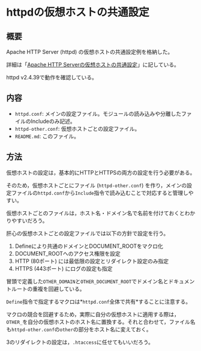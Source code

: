# httpdの仮想ホストの共通設定

## 概要
Apache HTTP Server (httpd) の仮想ホストの共通設定例を格納した。

詳細は「[Apache HTTP Serverの仮想ホストの共通設定](https://senooken.jp/post/2020/10/28/)」に記している。

httpd v2.4.39で動作を確認している。

## 内容
- `httpd.conf`: メインの設定ファイル。モジュールの読み込みや分離したファイルのIncludeのみ記述。
- `httpd-other.conf`: 仮想ホストごとの設定ファイル。
- `README.md`: このファイル。

## 方法
仮想ホストの設定は，基本的にHTTPとHTTPSの両方の設定を行う必要がある。

そのため，仮想ホストごとにファイル (`httpd-other.conf`) を作り，メインの設定ファイルの`httpd.conf`から`Include`指令で読み込むことで対応すると管理しやすい。

仮想ホストごとのファイルは，ホスト名・ドメイン名で名前を付けておくとわかりやすいだろう。

肝心の仮想ホストごとの設定ファイルでは以下の方針で設定を行う。

1. Defineにより共通のドメインとDOCUMENT_ROOTをマクロ化
2. DOCUMENT_ROOTへのアクセス権限を設定
3. HTTP (80ポート) には最低限の設定とリダイレクト設定のみ指定
4. HTTPS (443ポート) にログの設定も指定

冒頭で定義した`OTHER_DOMAIN`と`OTHER_DOCUMENT_ROOT`でドメイン名とドキュメントルートの重複を回避している。

`Define`指令で指定するマクロは*`httpd.conf`全体で共有*することに注意する。

マクロの競合を回避するため，実際に自分の仮想ホストに適用する際は，`OTHER_`を自分の仮想ホストのホスト名に置換する。それと合わせて，ファイル名も`httpd-other.conf`の`other`の部分をホスト名に変えておく。

3のリダイレクトの設定は，`.htaccess`に任せてもいいだろう。
